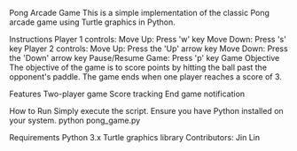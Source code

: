 Pong Arcade Game
This is a simple implementation of the classic Pong arcade game using Turtle graphics in Python.

Instructions
Player 1 controls:
Move Up: Press 'w' key
Move Down: Press 's' key
Player 2 controls:
Move Up: Press the 'Up' arrow key
Move Down: Press the 'Down' arrow key
Pause/Resume Game: Press 'p' key
Game Objective
The objective of the game is to score points by hitting the ball past the opponent's paddle. The game ends when one player reaches a score of 3.

Features
Two-player game
Score tracking
End game notification

How to Run
Simply execute the script. Ensure you have Python installed on your system.
python pong_game.py

Requirements
Python 3.x
Turtle graphics library
Contributors: Jin Lin
